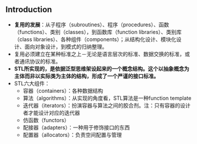 ## Introduction ##

* **复用的发展**：从子程序（subroutines）、程序（procedures）、函数（functions）、类别（classes），到函数库（function libraries）、类别库（class libraries）、各种组件（components）；从结构化设计、模块化设计、面向对象设计，到模式的归纳整理。
* 复用必须建立在某种标准之上－无论是语言层次的标准、数据交换的标准，或者通讯协议的标准。
* **STL所实现的，是依据泛型思维架设起来的一个概念结构。这个以抽象概念为主体而非以实际类为主体的结构，形成了一个严谨的接口标准。**
* STL六大组件：　　
    * 容器（containers）：各种数据结构
    * 算法（algorithms）：从实现的角度看，STL算法是一种function template
    * 迭代器（iterators）：扮演容器与算法之间的胶合剂。注：只有容器的设计者才能设计对应的迭代器
    * 仿函数（functors）
    * 配接器（adapters）：一种用于修饰接口的东西
    * 配置器（allocators）：负责空间配置与管理

